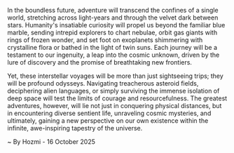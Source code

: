 
In the boundless future, adventure will transcend the confines of a single world, stretching across light-years and through the velvet dark between stars. Humanity's insatiable curiosity will propel us beyond the familiar blue marble, sending intrepid explorers to chart nebulae, orbit gas giants with rings of frozen wonder, and set foot on exoplanets shimmering with crystalline flora or bathed in the light of twin suns. Each journey will be a testament to our ingenuity, a leap into the cosmic unknown, driven by the lure of discovery and the promise of breathtaking new frontiers.

Yet, these interstellar voyages will be more than just sightseeing trips; they will be profound odysseys. Navigating treacherous asteroid fields, deciphering alien languages, or simply surviving the immense isolation of deep space will test the limits of courage and resourcefulness. The greatest adventures, however, will lie not just in conquering physical distances, but in encountering diverse sentient life, unraveling cosmic mysteries, and ultimately, gaining a new perspective on our own existence within the infinite, awe-inspiring tapestry of the universe.

~ By Hozmi - 16 October 2025
